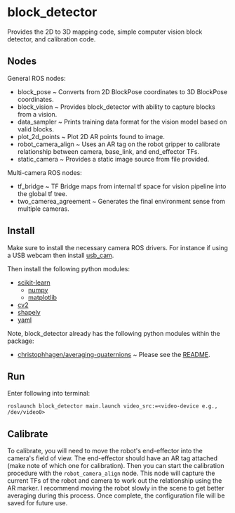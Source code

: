 # block_detector
Provides the 2D to 3D mapping code, simple computer vision block detector, and calibration code.

## Nodes

General ROS nodes:

- block_pose ~ Converts from 2D BlockPose coordinates to 3D BlockPose coordinates.
- block_vision ~ Provides block_detector with ability to capture blocks from a vision.
- data_sampler ~ Prints training data format for the vision model based on valid blocks.
- plot_2d_points ~ Plot 2D AR points found to image.
- robot_camera_align ~ Uses an AR tag on the robot gripper to calibrate relationship between camera, base_link, and end_effector TFs.
- static_camera ~ Provides a static image source from file provided.

Multi-camera ROS nodes:

- tf_bridge ~ TF Bridge maps from internal tf space for vision pipeline into the global tf tree.
- two_camerea_agreement ~ Generates the final environment sense from multiple cameras.

## Install
Make sure to install the necessary camera ROS drivers. For instance if using a USB webcam then install [usb_cam](http://wiki.ros.org/usb_cam).

Then install the following python modules:
- [scikit-learn](https://pypi.org/project/scikit-learn/)
  - [numpy](https://pypi.org/project/numpy/)
  - [matplotlib](https://pypi.org/project/matplotlib/)
- [cv2](https://pypi.org/project/opencv-python/)
- [shapely](https://pypi.org/project/Shapely/)
- [yaml](https://pypi.org/project/PyYAML/)

Note, block_detector already has the following python modules within the package:
- [christophhagen/averaging-quaternions](https://github.com/christophhagen/averaging-quaternions) ~ Please see the [README](./block_detector/src/averaging_quaternions/README.md).

## Run
Enter following into terminal:

```
roslaunch block_detector main.launch video_src:=<video-device e.g., /dev/video0>
```

## Calibrate
To calibrate, you will need to move the robot's end-effector into the camera's field of view. The end-effector should have an AR tag attached (make note of which one for calibration). Then you can start the calibration procedure with the `robot_camera_align` node. This node will capture the current TFs of the robot and camera to work out the relationship using the AR marker. I recommend moving the robot slowly in the scene to get better averaging during this process. Once complete, the configuration file will be saved for future use.
